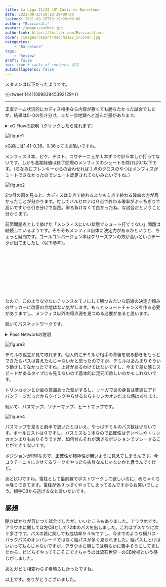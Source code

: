 ```yaml
---
title: La Liga 21/22 4節 Cadiz vs Barcelona 
date: 2021-09-25T19:19:29+09:00
lastmod: 2021-09-25T19:19:29+09:00
author: "Bucciarati"
avatar: /images/author.jpg
authorlink: https://twitter.com/Bucciaratimes
cover: /images/report/match2122_5/cover.jpg
categories:
    - "Barcelona"
tags: 
    - "Review"
draft: false
toc: true # table of contents 目次
autoCollapseToc: false
---
```

スタメンは以下だったようです。

{{<tweet 1441109983945392129>}}

<hr>

正直チーム状況的にカディス相手なら内容が悪くても勝ちたかった試合でしたが、結果は0−0の引き分け。また一歩地獄へと進んだ感があります。

<details><summary>xG Flowの説明（クリックしたら見れます）</summary><div>

```
・xG FlowはxGのどんどん足し算していって、それをグラフにしたモノです。
・ホームチームが赤、アウェイチームが青となってます。
・白い丸がシュートを表してます。
・その丸を指す矢印の元をたどれば、「パスを出した人→シュートを打った人（xG）」を確認できるようになってます。
```
</div></details>

![figure1](/images/report/match2122_5/image1.png)

xG的には1.41-0.36。0.36ってまあ酷いですね。

メンフィス３本、ピケ、デスト、コウチーニョが１本ずつで計６本しか打ってないです。しかも各期待値は終了間際のメンフィスのシュートを除けば0.1以下です。（ちなみにフレンキーからの合わせれば１点のクロスのやつはメンフィスがミートできなかったのでシュート認定されてないみたいですね。）

![figure2](/images/report/match2122_5/image2.png)

2つ目の図を見ると、カディスは０点で終わるよりも１点で終わる確率の方が高かったことが分かります。対してバルセロナは０点で終わる確率がぶっちぎりで高いですから引き分けで当然。寧ろ負けなくて良かったね。な試合だということ分かります。

前節問題点として挙げた「メンフィスにいい状態でシュート打ててない」問題は継続しているようです。そもそもメンフィス自体に決定力があるかというと、ちょっと疑問です。ゴールコンバージョン率はグリーズマンの方が高いというデータが出てましたし（以下参考）。

<div class="iframely-embed"><div class="iframely-responsive" style="height: 140px; padding-bottom: 0;"><a href="https://bucciaratimes.info/posts/report/griezmemphisshot/" data-iframely-url="//cdn.iframe.ly/NLhAIwC?card=small"></a></div></div><script async src="//cdn.iframe.ly/embed.js" charset="utf-8"></script>

なので、このような少ないチャンスをモノにして勝つみたいな前線の決定力頼みのサッカーに改善の余地はない気がします。もっとシュートチャンスを作る必要がありますし、メンフィス以外の得点源を見つめる必要があると思います。

続いてパスネットワークです。

<details><summary>Pass Networkの説明</summary><div>

```
・丸の位置は、平均ポジションを示しています。→各選手のパスを出した位置の中央値です。
・丸の大きさは、パス本数を示してます。→パス数が多いほど丸が大きくなり、少ないほど丸が小さくなります。
・丸を結ぶ線は、選手間でのパス交換数を示しています。→パス交換が多いほど線は太く濃くなり、少ないほど線は細く薄くなります。
・※パス交換数が３本以下の場合、線は描画されないよう作ってます
```
</div></details>

![figure3](/images/report/match2122_5/image3.png)

デミルの孤立が見て取れます。個人的にデミルが相手の背後を取る動きをもっとできたらパスは貰えたんじゃないかと思ったのですが、デミルはあんまりそういう動きしてなかったですね。上背があるわけではないですし、今まで見た感じスピードがあるタイプにも見えないので基本的に足元で欲しいのかもしれないです。

トリンカオンとか裏の意識あった気がするし、リーガであの身長は普通にアドバンテージだったからウイングやらせるならトリンカオンだよな感はあります。

続いて、パスマップ、ソナーマップ、ヒートマップです。

![figure4](/images/report/match2122_5/image5.png)

パスマップを見ると前半で退いたとはいえ、やっぱデミルのパス数は少ないです。ボールロストは０ですし、パスミスも１本なので正確性はデンベレやトリンカオンよりもありそうですが、如何せんそれが活きるポジションでプレーすることができてないです。

ポジションがRWなので、正確性が積極性が無いように見えてしまうんです。今コウチーニョにさせてるワークをやったら抜群なんじゃないかと思うんですけど。

あとLDJですね。電柱として最前線でポストワークして欲しいのに、めちゃくちゃ降りてきてます。電柱が偽９っぽくやってしまってるんですからお笑いでしょう。相手CBから逃げるなと言いたいです。

## 感想

酷さばかりが目につく試合でしたが、いいところもありました。アラウホです。
アラウホに関しては左CBとして72本のパスを出しました。これはブスケツに次ぐ多さです。パスの質に関しても成功率９４％ですし、今までのような横パス・バックパスのオンパレードではなく縦パスが多く見られました。縦パスしとけばいいってもんじゃないですが、アラウホに関しては明らかに苦手そうにしてましたから、ビビらずやってそこそこできちゃうのは流石世界一のCB候補という感じがしました。

あとガビも相変わらず素晴らしかったですね。

以上です。ありがとうございました。

<script async src="//cdn.iframe.ly/embed.js" charset="utf-8"></script>


